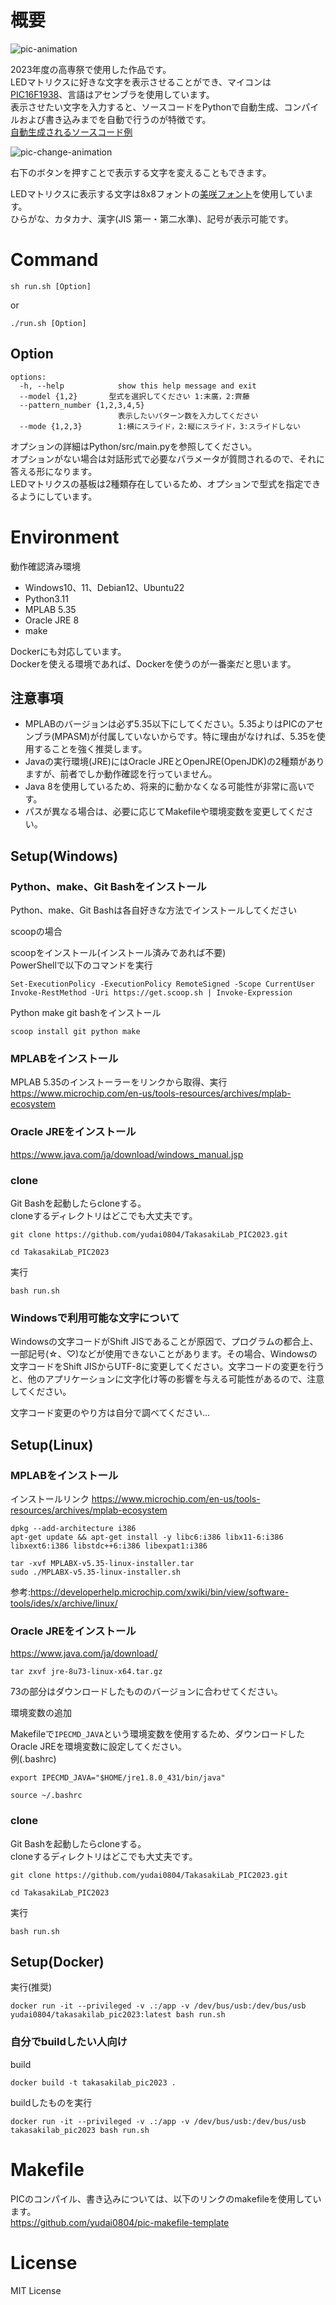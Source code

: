 # 概要
![pic-animation](https://github.com/yudai0804/TakasakiLab_PIC2023/assets/41527277/011d3b98-828a-40da-93be-2f485b1a4756)  

2023年度の高専祭で使用した作品です。  
LEDマトリクスに好きな文字を表示させることができ、マイコンは[PIC16F1938](http://ww1.microchip.com/downloads/jp/DeviceDoc/41574A_JP.pdf)、言語はアセンブラを使用しています。  
表示させたい文字を入力すると、ソースコードをPythonで自動生成、コンパイルおよび書き込みまでを自動で行うのが特徴です。    
[自動生成されるソースコード例](https://github.com/yudai0804/TakasakiLab_PIC2023/blob/master/doc/example.asm)

![pic-change-animation](https://github.com/yudai0804/TakasakiLab_PIC2023/assets/41527277/ac24fd5d-c820-4d84-a660-ff61df089946)

右下のボタンを押すことで表示する文字を変えることもできます。  

LEDマトリクスに表示する文字は8x8フォントの[美咲フォント](https://littlelimit.net/misaki.htm)を使用しています。  
ひらがな、カタカナ、漢字(JIS 第一・第二水準)、記号が表示可能です。

# Command
```
sh run.sh [Option]
```
or
```
./run.sh [Option]
```
## Option
```
options:
  -h, --help            show this help message and exit
  --model {1,2}       型式を選択してください 1:末廣，2:齊藤
  --pattern_number {1,2,3,4,5}
                        表示したいパターン数を入力してください
  --mode {1,2,3}        1:横にスライド，2:縦にスライド，3:スライドしない
```
オプションの詳細はPython/src/main.pyを参照してください。  
オプションがない場合は対話形式で必要なパラメータが質問されるので、それに答える形になります。  
LEDマトリクスの基板は2種類存在しているため、オプションで型式を指定できるようにしています。  

# Environment
動作確認済み環境
- Windows10、11、Debian12、Ubuntu22
- Python3.11
- MPLAB 5.35
- Oracle JRE 8
- make

Dockerにも対応しています。  
Dockerを使える環境であれば、Dockerを使うのが一番楽だと思います。

## 注意事項
- MPLABのバージョンは必ず5.35以下にしてください。5.35よりはPICのアセンブラ(MPASM)が付属していないからです。特に理由がなければ、5.35を使用することを強く推奨します。
- Javaの実行環境(JRE)にはOracle JREとOpenJRE(OpenJDK)の2種類がありますが、前者でしか動作確認を行っていません。
- Java 8を使用しているため、将来的に動かなくなる可能性が非常に高いです。
- パスが異なる場合は、必要に応じてMakefileや環境変数を変更してください。

## Setup(Windows)
### Python、make、Git Bashをインストール
Python、make、Git Bashは各自好きな方法でインストールしてください  

scoopの場合

scoopをインストール(インストール済みであれば不要)  
PowerShellで以下のコマンドを実行
```
Set-ExecutionPolicy -ExecutionPolicy RemoteSigned -Scope CurrentUser
Invoke-RestMethod -Uri https://get.scoop.sh | Invoke-Expression
```
Python make git bashをインストール
```
scoop install git python make
```

### MPLABをインストール  
MPLAB 5.35のインストーラーをリンクから取得、実行
https://www.microchip.com/en-us/tools-resources/archives/mplab-ecosystem

### Oracle JREをインストール
https://www.java.com/ja/download/windows_manual.jsp

### clone
Git Bashを起動したらcloneする。  
cloneするディレクトリはどこでも大丈夫です。
```
git clone https://github.com/yudai0804/TakasakiLab_PIC2023.git
```
```
cd TakasakiLab_PIC2023
```
実行
```
bash run.sh
```

### Windowsで利用可能な文字について
Windowsの文字コードがShift JISであることが原因で、プログラムの都合上、一部記号(☆、♡)などが使用できないことがあります。その場合、Windowsの文字コードをShift JISからUTF-8に変更してください。文字コードの変更を行うと、他のアプリケーションに文字化け等の影響を与える可能性があるので、注意してください。

文字コード変更のやり方は自分で調べてください...  

## Setup(Linux)
### MPLABをインストール
インストールリンク
https://www.microchip.com/en-us/tools-resources/archives/mplab-ecosystem
```
dpkg --add-architecture i386
apt-get update && apt-get install -y libc6:i386 libx11-6:i386 libxext6:i386 libstdc++6:i386 libexpat1:i386
```
```
tar -xvf MPLABX-v5.35-linux-installer.tar
sudo ./MPLABX-v5.35-linux-installer.sh
```
参考:https://developerhelp.microchip.com/xwiki/bin/view/software-tools/ides/x/archive/linux/

### Oracle JREをインストール
https://www.java.com/ja/download/
```
tar zxvf jre-8u73-linux-x64.tar.gz
```
73の部分はダウンロードしたもののバージョンに合わせてください。

環境変数の追加

Makefileで`IPECMD_JAVA`という環境変数を使用するため、ダウンロードしたOracle JREを環境変数に設定してください。  
例(.bashrc)
```
export IPECMD_JAVA="$HOME/jre1.8.0_431/bin/java"
```
```
source ~/.bashrc
```

### clone
Git Bashを起動したらcloneする。  
cloneするディレクトリはどこでも大丈夫です。
```
git clone https://github.com/yudai0804/TakasakiLab_PIC2023.git
```
```
cd TakasakiLab_PIC2023
```
実行
```
bash run.sh
```

## Setup(Docker)
実行(推奨)
```
docker run -it --privileged -v .:/app -v /dev/bus/usb:/dev/bus/usb yudai0804/takasakilab_pic2023:latest bash run.sh
```

### 自分でbuildしたい人向け

build
```
docker build -t takasakilab_pic2023 .
```

buildしたものを実行
```
docker run -it --privileged -v .:/app -v /dev/bus/usb:/dev/bus/usb takasakilab_pic2023 bash run.sh
```

# Makefile
PICのコンパイル、書き込みについては、以下のリンクのmakefileを使用しています。  
https://github.com/yudai0804/pic-makefile-template

# License
MIT License